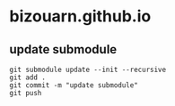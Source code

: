 # bizouarn.github.io
## update submodule
```
git submodule update --init --recursive
git add .
git commit -m "update submodule"
git push
```
